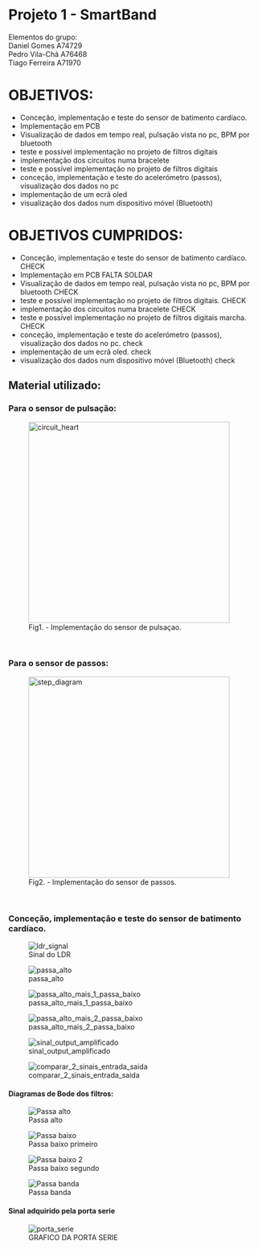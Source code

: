 # Projeto 1 - SmartBand

Elementos do grupo:<br>
Daniel Gomes A74729<br>
Pedro Vila-Chã A76468<br>
Tiago Ferreira A71970<br>


<h1>OBJETIVOS:</h1> 
<ul>
  <li>Conceção, implementação e teste do sensor de batimento cardíaco. </li>
  <li>Implementação em PCB</li>
  <li>Visualização de dados em tempo real, pulsação vista no pc, BPM por bluetooth</li>
  <li>teste e possível implementação no projeto de filtros digitais</li>
  <li>implementação dos circuitos numa bracelete</li>
  <li>teste e possível implementação no projeto de filtros digitais</li>
  <li>conceção, implementação e teste do acelerómetro (passos), visualização dos dados no pc</li>
  <li> implementação de um ecrã oled</li>
  <li>visualização dos dados num dispositivo móvel (Bluetooth)
</ul>

<h1>OBJETIVOS CUMPRIDOS:</h1> 
<ul>
  <li>Conceção, implementação e teste do sensor de batimento cardíaco.  CHECK</li>
  <li>Implementação em PCB FALTA SOLDAR</li>
  <li>Visualização de dados em tempo real, pulsação vista no pc, BPM por bluetooth CHECK </li>
  <li>teste e possível implementação no projeto de filtros digitais. CHECK</li>
  <li>implementação dos circuitos numa bracelete CHECK</li>
  <li>teste e possível implementação no projeto de filtros digitais marcha. CHECK</li>
  <li>conceção, implementação e teste do acelerómetro (passos), visualização dos dados no pc. check</li>
  <li> implementação de um ecrã oled. check</li>
  <li>visualização dos dados num dispositivo móvel (Bluetooth) check </li>
</ul>

<h2>Material utilizado:</h2>
  <h3>Para o sensor de pulsação:</h3>
  <figure>
  <img src="/images/circuit.png" alt="circuit_heart" height="400">
  <figcaption>Fig1. - Implementação do sensor de pulsaçao.</figcaption>
</figure>
  <br>
  <h3>Para o sensor de passos:</h3>
  <figure>
  <img src="/images/final.png" alt="step_diagram" height="400">
  <figcaption>Fig2. - Implementação do sensor de passos.</figcaption>
</figure>
  <br>
  
  <h3>Conceção, implementação e teste do sensor de batimento cardíaco. </h3>
   <figure>
  <img src="/images/prints_relatorio/ldr_signal.png" alt="ldr_signal">
  <figcaption>Sinal do LDR</figcaption>
</figure>

<figure>
  <img src="/images/prints_relatorio/passa_alto.png" alt="passa_alto">
  <figcaption>passa_alto</figcaption>
</figure>

<figure>
  <img src="/images/prints_relatorio/passa_alto_mais_1_passa_baixo.png" alt="passa_alto_mais_1_passa_baixo">
  <figcaption>passa_alto_mais_1_passa_baixo</figcaption>
</figure>

<figure>
  <img src="/images/prints_relatorio/passa_alto_mais_2_passa_baixo.png" alt="passa_alto_mais_2_passa_baixo">
  <figcaption>passa_alto_mais_2_passa_baixo</figcaption>
</figure>


<figure>
  <img src="/images/prints_relatorio/sinal_output_amplificado.png" alt="sinal_output_amplificado">
  <figcaption>sinal_output_amplificado</figcaption>
</figure>

<figure>
  <img src="/images/prints_relatorio/comparar_2_sinais_entrada_saida.png" alt="comparar_2_sinais_entrada_saida">
  <figcaption>comparar_2_sinais_entrada_saida</figcaption>
</figure>

<h4>Diagramas de Bode dos filtros:</h4>
<figure>
  <img src="/images/prints_relatorio/Passa%20alto.PNG" alt="Passa alto">
  <figcaption>Passa alto</figcaption>
</figure>

<figure>
  <img src="/images/prints_relatorio/Passa%20baixo%201.PNG" alt="Passa baixo">
  <figcaption>Passa baixo primeiro</figcaption>
</figure>

<figure>
  <img src="/images/prints_relatorio/Passa%20baixo%202.PNG" alt="Passa baixo 2">
  <figcaption>Passa baixo segundo</figcaption>
</figure>

<figure>
  <img src="/images/prints_relatorio/Passa%20banda.PNG" alt="Passa banda">
  <figcaption>Passa banda</figcaption>
</figure>


<h4>Sinal adquirido pela porta serie</h4>
<figure>
  <img src="/images/prints_relatorio/porta_serie.png" alt="porta_serie">
  <figcaption>GRAFICO DA PORTA SERIE</figcaption>
</figure>
